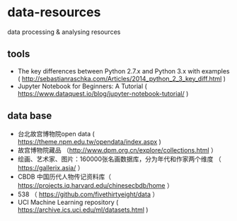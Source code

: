 # data-resources
data processing & analysing resources

## tools
* The key differences between Python 2.7.x and Python 3.x with examples ( http://sebastianraschka.com/Articles/2014_python_2_3_key_diff.html )
* Jupyter Notebook for Beginners: A Tutorial ( https://www.dataquest.io/blog/jupyter-notebook-tutorial/ )

## data base
* 台北故宫博物院open data ( https://theme.npm.edu.tw/opendata/index.aspx )
* 故宫博物院藏品 （http://www.dpm.org.cn/explore/collections.html ）
* 绘画、艺术家、图片：160000张名画数据库，分为年代和作家两个维度 （ https://gallerix.asia/ ）
* CBDB 中国历代人物传记资料库（ https://projects.iq.harvard.edu/chinesecbdb/home ）
* 538 （ https://github.com/fivethirtyeight/data ）
* UCI Machine Learning repository ( https://archive.ics.uci.edu/ml/datasets.html )
